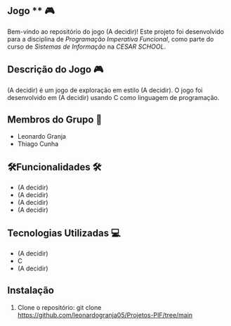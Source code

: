 ## Jogo ** 🎮

Bem-vindo ao repositório do jogo  (A decidir)! Este projeto foi desenvolvido para a disciplina de *Programação Imperativa Funcional*, como parte do curso de *Sistemas de Informação* na *CESAR SCHOOL*.

## Descrição do Jogo 🎮

 (A decidir) é um jogo de exploração em estilo (A decidir). O jogo foi desenvolvido em (A decidir) usando C como linguagem de programação.

 ## Membros do Grupo 👥

 - Leonardo Granja
 - Thiago Cunha

## 🛠Funcionalidades 🛠️

- (A decidir)
- (A decidir)
- (A decidir)
- (A decidir)

## Tecnologias Utilizadas 💻

- (A decidir)
- C
- (A decidir)

## Instalação

1. Clone o repositório:
   git clone https://github.com/leonardogranja05/Projetos-PIF/tree/main
